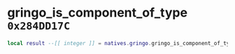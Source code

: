 # gringo_is_component_of_type `0x284DD17C`

```lua
local result --[[ integer ]] = natives.gringo.gringo_is_component_of_type(_unk0 --[[ integer ]], _unk1 --[[ integer ]])
```